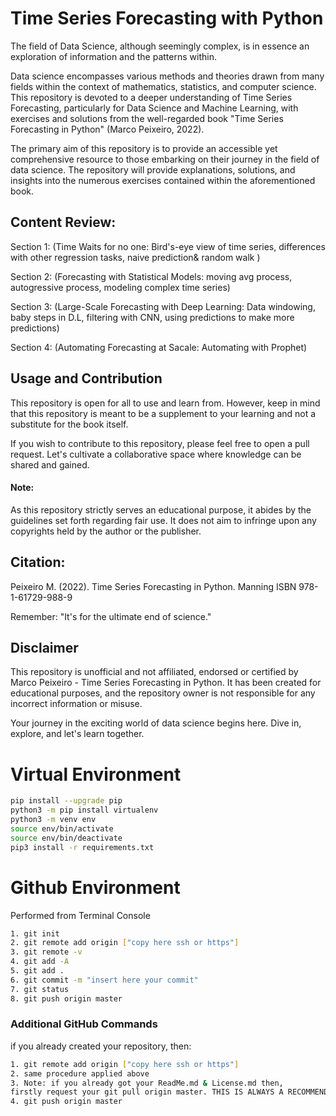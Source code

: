 # Time Series Forecasting with Python

The field of Data Science, although seemingly complex, is in essence an exploration of information and the patterns within.

Data science encompasses various methods and theories drawn from many fields within the context of mathematics, statistics, and computer science. This repository is devoted to a deeper understanding of Time Series Forecasting, particularly for Data Science and Machine Learning, with exercises and solutions from the well-regarded book "Time Series Forecasting in Python" (Marco Peixeiro, 2022).

The primary aim of this repository is to provide an accessible yet comprehensive resource to those embarking on their journey in the field of data science. The repository will provide explanations, solutions, and insights into the numerous exercises contained within the aforementioned book.

## Content Review:
Section 1: (Time Waits for no one: Bird's-eye view of time series, differences with other regression tasks, naive prediction& random walk  )

Section 2: (Forecasting with Statistical Models: moving avg process, autogressive process, modeling complex time series)

Section 3: (Large-Scale Forecasting with Deep Learning: Data windowing, baby steps in D.L, filtering with CNN, using predictions to make more predictions)

Section 4: (Automating Forecasting at Sacale: Automating with Prophet)

## Usage and Contribution

This repository is open for all to use and learn from. However, keep in mind that this repository is meant to be a supplement to your learning and not a substitute for the book itself.

If you wish to contribute to this repository, please feel free to open a pull request. Let's cultivate a collaborative space where knowledge can be shared and gained.

#### Note:
As this repository strictly serves an educational purpose, it abides by the guidelines set forth regarding fair use. 
It does not aim to infringe upon any copyrights held by the author or the publisher.

## Citation:
Peixeiro M. (2022).  Time Series Forecasting in Python. Manning  ISBN 978-1-61729-988-9

Remember: "It's for the ultimate end of science."

## Disclaimer
This repository is unofficial and not affiliated, endorsed or certified by Marco Peixeiro - Time Series Forecasting in Python.
It has been created for educational purposes, and the repository owner is not responsible for any incorrect information or misuse.

Your journey in the exciting world of data science begins here. Dive in, explore, and let's learn together.


# Virtual Environment
```sh
pip install --upgrade pip
python3 -m pip install virtualenv
python3 -m venv env
source env/bin/activate
source env/bin/deactivate
pip3 install -r requirements.txt
```

# Github Environment

Performed from Terminal Console
```sh
1. git init
2. git remote add origin ["copy here ssh or https"]
3. git remote -v
4. git add -A
5. git add .
6. git commit -m "insert here your commit"
7. git status
8. git push origin master
```

### Additional GitHub Commands
if you already created your repository, then:
```sh
1. git remote add origin ["copy here ssh or https"] 
2. same procedure applied above
3. Note: if you already got your ReadMe.md & License.md then,
firstly request your git pull origin master. THIS IS ALWAYS A RECOMMENDED PRACTICE.
4. git push origin master
```
